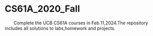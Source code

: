 # CS61A_2020_Fall
&emsp;&emsp;Complete the UCB CS61A courses in Feb 11,2024.The repository includes all solutions to labs,homework and projects.
